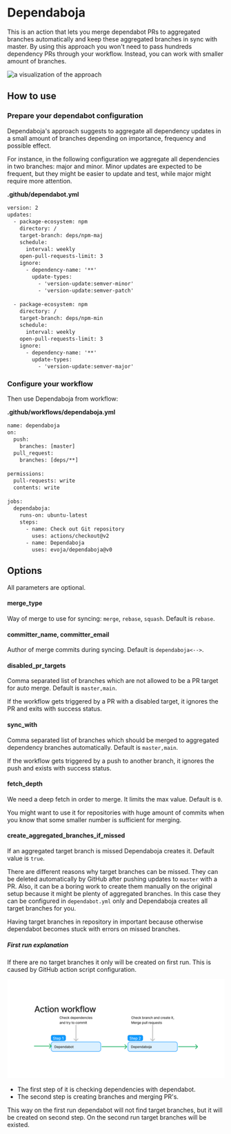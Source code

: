 # Dependaboja

This is an action that lets you merge dependabot PRs to aggregated branches
automatically and keep these aggregated branches in sync with master.
By using this approach you won't need to pass hundreds dependency PRs through
your workflow. Instead, you can work with smaller amount of branches.

![a visualization of the approach](./diagram.png)

## How to use

### Prepare your dependabot configuration

Dependaboja's approach suggests to aggregate all dependency updates
in a small amount of branches depending on importance, frequency and possible effect.

For instance, in the following configuration we aggregate all dependencies in
two branches: major and minor. Minor updates are expected to be frequent, but
they might be easier to update and test, while major might require more attention.

**.github/dependabot.yml**
```
version: 2
updates:
  - package-ecosystem: npm
    directory: /
    target-branch: deps/npm-maj
    schedule:
      interval: weekly
    open-pull-requests-limit: 3
    ignore:
      - dependency-name: '**'
        update-types:
          - 'version-update:semver-minor'
          - 'version-update:semver-patch'

  - package-ecosystem: npm
    directory: /
    target-branch: deps/npm-min
    schedule:
      interval: weekly
    open-pull-requests-limit: 3
    ignore:
      - dependency-name: '**'
        update-types:
          - 'version-update:semver-major'
```

### Configure your workflow

Then use Dependaboja from workflow:

**.github/workflows/dependaboja.yml**
```
name: dependaboja
on:
  push:
    branches: [master]
  pull_request:
    branches: [deps/**]

permissions:
  pull-requests: write
  contents: write

jobs:
  dependaboja:
    runs-on: ubuntu-latest
    steps:
      - name: Check out Git repository
        uses: actions/checkout@v2
      - name: Dependaboja
        uses: evoja/dependaboja@v0
```

## Options
All parameters are optional.

#### merge_type

Way of merge to use for syncing: `merge`, `rebase`, `squash`. Default is `rebase`.

#### committer_name, committer_email

Author of merge commits during syncing. Default is `dependaboja<-->`.

#### disabled_pr_targets

Comma separated list of branches which are not allowed to be a PR target for auto merge. Default is `master,main`.

If the workflow gets triggered by a PR with a disabled target, it ignores the PR and exits with success status.

#### sync_with
Comma separated list of branches which should be merged to aggregated dependency branches automatically. Default is `master,main`.

If the workflow gets triggered by a push to another branch, it ignores the push
and exists with success status.

#### fetch_depth

We need a deep fetch in order to merge. It limits the max value. Default is `0`.

You might want to use it for repositories with huge amount of commits when you know
that some smaller number is sufficient for merging.

#### create_aggregated_branches_if_missed

If an aggregated target branch is missed Dependaboja creates it.
Default value is `true`.

There are different reasons why target branches can be missed.
They can be deleted automatically by GitHub after pushing updates
to `master` with a PR. Also, it can be a boring work to create them
manually on the original setup because it might be plenty
of aggregated branches. In this case they can be configured
in `dependabot.yml` only and Dependaboja creates all target branches
for you.

Having target branches in repository in important because otherwise
dependabot becomes stuck with errors on missed branches.

##### First run explanation

If there are no target branches it only will be created on first run.
This is caused by GitHub action script configuration.

![workflow scheme](./workflow.png)

- The first step of it is checking dependencies with dependabot.
- The second step is creating branches and merging PR's.

This way on the first run dependabot will not find target branches,
but it will be created on second step.
On the second run target branches will be existed.
